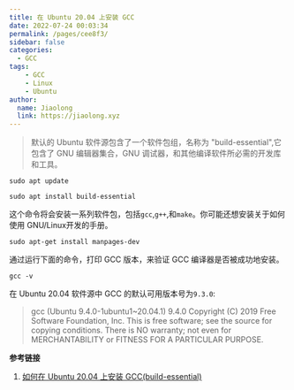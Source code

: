 ```yaml
---
title: 在 Ubuntu 20.04 上安装 GCC
date: 2022-07-24 00:03:34
permalink: /pages/cee8f3/
sidebar: false
categories:
  - GCC
tags:
    - GCC
    - Linux	
    - Ubuntu
author: 
  name: Jiaolong
  link: https://jiaolong.xyz
---
```




> 默认的 Ubuntu 软件源包含了一个软件包组，名称为 "build-essential",它包含了 GNU 编辑器集合，GNU 调试器，和其他编译软件所必需的开发库和工具。



```shell
sudo apt update
```

```shell
sudo apt install build-essential
```

这个命令将会安装一系列软件包，包括`gcc`,`g++`,和`make`。你可能还想安装关于如何使用 GNU/Linux开发的手册。

```shell
sudo apt-get install manpages-dev
```

通过运行下面的命令，打印 GCC 版本，来验证 GCC 编译器是否被成功地安装。

```shell
gcc -v
```

在 Ubuntu 20.04 软件源中 GCC 的默认可用版本号为`9.3.0`:


> gcc (Ubuntu 9.4.0-1ubuntu1~20.04.1) 9.4.0
> Copyright (C) 2019 Free Software Foundation, Inc.
> This is free software; see the source for copying conditions.  There is NO
> warranty; not even for MERCHANTABILITY or FITNESS FOR A PARTICULAR PURPOSE.




**参考链接**

1. [如何在 Ubuntu 20.04 上安装 GCC(build-essential)](https://developer.aliyun.com/article/766146)